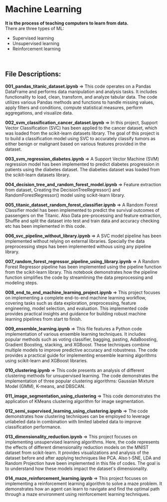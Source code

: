 # Machine Learning
**It is the process of teaching computers to learn from data.**<br>
There are three types of ML: 
* Supervised learning
* Unsupervised learning
* Reinforcement learning

<br>

## File Descriptions:

**001_pandas_titanic_dataset.ipynb** => This code operates on a Pandas DataFrame and performs data manipulation and analysis tasks. It includes functionality to load, clean, transform, and analyze tabular data. The code utilizes various Pandas methods and functions to handle missing values, apply filters and conditions, compute statistical measures, perform aggregations, and visualize data.


**002_svm_classification_cancer_dataset.ipynb** => In this project, Support Vector Classification (SVC) has been applied to the cancer dataset, which was loaded from the scikit-learn datasets library. The goal of this project is to build a classification model using SVC to accurately classify tumors as either benign or malignant based on various features provided in the dataset.


**003_svm_regression_diabetes.ipynb** => A Support Vector Machine (SVM) regression model has been implemented to predict diabetes progression in patients using the diabetes dataset. The diabeties dataset was loaded from the scikit-learn datasets library.


**004_decision_tree_and_random_forest_model.ipynb** => Feature extraction from dataset, Creating the DecisionTreeRegressor() and RandomForestRegressor() model using scikit-learn library.


**005_titanic_dataset_random_forest_classifier.ipynb** =>  A Random Forest Classifier model has been implemented to predict the survival outcomes of passengers on the Titanic. Also Data pre-processing and feature extraction, Shuffle and split the dataset into test and train data and accuracy checking etc has been implemented in this code.


**006_svc_pipeline_without_library.ipynb** => A SVC model pipeline has been implemented without relying on external libraries. Specially the data preprocessing steps has been implemented withous using any pipeline library.


**007_random_forest_regressor_pipeline_using_library.ipynb** => A Random Forest Regressor pipeline has been implemented using the pipeline function from the scikit-learn library. This notebook demonstrates how the pipeline function simplifies the code by streamlining the data preprocessing and modeling steps.


**008_end_to_end_machine_learning_project.ipynb** => This project focuses on implementing a complete end-to-end machine learning workflow, covering tasks such as data exploration, preprocessing, feature engineering, model selection, and evaluation. This implemented code provides practical insights and guidance for building robust machine learning pipelines from start to finish.


**009_ensemble_learning.ipynb** => This file features a Python code implementation of various ensemble learning techniques. It includes popular methods such as voting classifier, bagging, pasting, AdaBoosting, Gradient Boosting, stacking, and XGBoost. These techniques combine multiple models to improve predictive accuracy and robustness. The code provides a practical guide for implementing ensemble learning algorithms using scikit-learn and XGBoost libraries.


**010_clustering.ipynb** => This code presents an analysis of different clustering methods for unsupervised learning. The code demonstrates the implementation of three popular clustering algorithms: Gaussian Mixture Model (GMM), K-means, and DBSCAN.


**011_image_segmentation_using_clustering** => This code demonstrates the application of KMeans clustering algorithm for image segmentation. 


**012_semi_supervised_learning_using_clustering.ipynb** => The code demonstrates how clustering techniques can be employed to leverage unlabeled data in combination with limited labeled data to improve classification performance.


**013_dimensionality_reduction.ipynb** => This project focuses on implementing unsupervised learning algorithms. Here, the code represents the effects of different dimensionality reduction models on the MNIST dataset from scikit-learn. It provides visualizations and analysis of the dataset before and after applying techniques like PCA. Also t-SNE, LDA and Random Projection have been implemented in this file of codes. The goal is to understand how these models impact the dataset's dimensionality.


**014_maze_reinforcement_learning.ipynb** => This project focuses on implementing a reinforcement learning algorithm to solve a maze problem. It demonstrates how an agent can learn to navigate and find the optimal path through a maze environment using reinforcement learning techniques.
